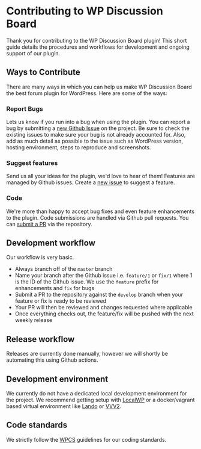 # Contributing to WP Discussion Board

Thank you for contributing to the WP Discussion Board plugin! This short guide details the procedures and workflows for development and ongoing support of our plugin.

## Ways to Contribute

There are many ways in which you can help us make WP Discussion Board the best forum plugin for WordPress. Here are some of the ways:

### Report Bugs

Lets us know if you run into a bug when using the plugin. You can report a bug by submitting a [new Github Issue](https://github.com/wpdiscussionboard/wp-discussion-board/issues/new) on the project. Be sure to check the existing issues to make sure your bug is not already accounted for. Also, add as much detail as possible to the issue such as WordPress version, hosting environment, steps to reproduce and screenshots.

### Suggest features

Send us all your ideas for the plugin, we'd love to hear of them! Features are managed by Github issues. Create a [new issue](https://github.com/wpdiscussionboard/wp-discussion-board/issues/new) to suggest a feature.

### Code

We're more than happy to accept bug fixes and even feature enhancements to the plugin. Code submissions are handled via Github pull requests. You can [submit a PR](https://github.com/wpdiscussionboard/wp-discussion-board/compare) via the repository.

## Development workflow

Our workflow is very basic.

- Always branch off of the `master` branch
- Name your branch after the Github issue i.e. `feature/1` or `fix/1` where 1 is the ID of the Github issue. We use the `feature` prefix for enhancements and `fix` for bugs
- Submit a PR to the repository against the `develop` branch when your feature or fix is ready to be reviewed
- Your PR will then be reviewed and changes requested where applicable
- Once everything checks out, the feature/fix will be pushed with the next weekly release

## Release workflow

Releases are currently done manually, however we will shortly be automating this using Github actions.

## Development environment

We currently do not have a dedicated local development environment for the project. We recommend getting setup with [LocalWP](https://localwp.com/) or a docker/vagrant based virtual environment like [Lando](https://lando.dev/) or [VVV2](https://varyingvagrantvagrants.org/).

## Code standards

We strictly follow the [WPCS](https://github.com/WordPress/WordPress-Coding-Standards) guidelines for our coding standards.
